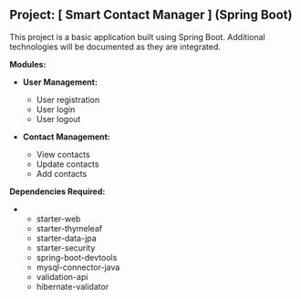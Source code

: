 ## Project: [ Smart Contact Manager ] (Spring Boot)

This project is a basic application built using Spring Boot. Additional technologies will be documented as they are integrated.

**Modules:**

* **User Management:**
    * User registration
    * User login
    * User logout

* **Contact Management:**
    * View contacts
    * Update contacts
    * Add contacts


**Dependencies Required:**

 *  * starter-web
    * starter-thymeleaf
    * starter-data-jpa
    * starter-security
    * spring-boot-devtools
    * mysql-connector-java
    * validation-api
    * hibernate-validator
                             